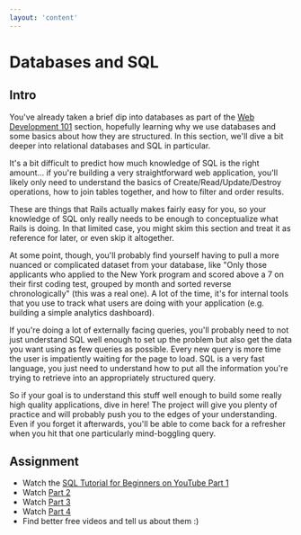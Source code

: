 ```yaml
---
layout: 'content'
---
```

# Databases and SQL

## Intro

You've already taken a brief dip into databases as part of the [Web Development 101]({{site.url}}/dir/web_development_basics/web_programming_basics/database_basics.html) section, hopefully learning why we use databases and some basics about how they are structured.  In this section, we'll dive a bit deeper into relational databases and SQL in particular.  

It's a bit difficult to predict how much knowledge of SQL is the right amount... if you're building a very straightforward web application, you'll likely only need to understand the basics of Create/Read/Update/Destroy operations, how to join tables together, and how to filter and order results.  

These are things that Rails actually makes fairly easy for you, so your knowledge of SQL only really needs to be enough to conceptualize what Rails is doing.  In that limited case, you might skim this section and treat it as reference for later, or even skip it altogether.  

At some point, though, you'll probably find yourself having to pull a more nuanced or complicated dataset from your database, like "Only those applicants who applied to the New York program and scored above a 7 on their first coding test, grouped by month and sorted reverse chronologically" (this was a real one).  A lot of the time, it's for internal tools that you use to track what users are doing with your application (e.g. building a simple analytics dashboard).  

If you're doing a lot of externally facing queries, you'll probably need to not just understand SQL well enough to set up the problem but also get the data you want using as few queries as possible.  Every new query is more time the user is impatiently waiting for the page to load.  SQL is a very fast language, you just need to understand how to put all the information you're trying to retrieve into an appropriately structured query.

So if your goal is to understand this stuff well enough to build some really high quality applications, dive in here!  The project will give you plenty of practice and will probably push you to the edges of your understanding.  Even if you forget it afterwards, you'll be able to come back for a refresher when you hit that one particularly mind-boggling query.

## Assignment

* Watch the [SQL Tutorial for Beginners on YouTube Part 1](https://www.youtube.com/watch?v=cYmQr8yeALA)
* Watch [Part 2](https://www.youtube.com/watch?v=1sMR2ApQVvw)
* Watch [Part 3](https://www.youtube.com/watch?v=deegPjmasq8)
* Watch [Part 4](https://www.youtube.com/watch?v=vHE-EeLaYsI)
* Find better free videos and tell us about them :)
